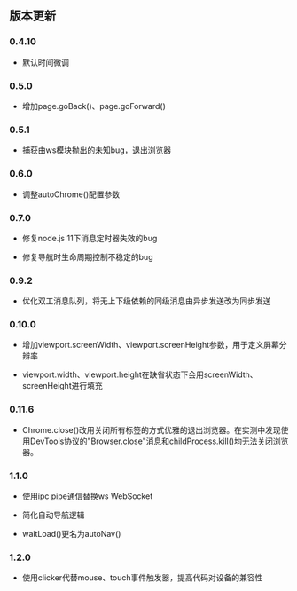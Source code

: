 ## 版本更新

### 0.4.10

* 默认时间微调

### 0.5.0

* 增加page.goBack()、page.goForward()


### 0.5.1

* 捕获由ws模块抛出的未知bug，退出浏览器

### 0.6.0

* 调整autoChrome()配置参数

### 0.7.0

* 修复node.js 11下消息定时器失效的bug

* 修复导航时生命周期控制不稳定的bug

### 0.9.2

* 优化双工消息队列，将无上下级依赖的同级消息由异步发送改为同步发送

### 0.10.0

* 增加viewport.screenWidth、viewport.screenHeight参数，用于定义屏幕分辨率

* viewport.width、viewport.height在缺省状态下会用screenWidth、screenHeight进行填充


### 0.11.6

* Chrome.close()改用关闭所有标签的方式优雅的退出浏览器。在实测中发现使用DevTools协议的"Browser.close"消息和childProcess.kill()均无法关闭浏览器。

### 1.1.0

* 使用ipc pipe通信替换ws WebSocket

* 简化自动导航逻辑

* waitLoad()更名为autoNav()

### 1.2.0

* 使用clicker代替mouse、touch事件触发器，提高代码对设备的兼容性